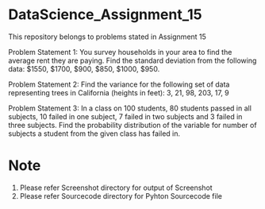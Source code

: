 # DataScience_Assignment_15
This repository belongs to problems stated in Assignment 15

 Problem Statement 1:
You survey households in your area to find the average rent they are paying. Find the
standard deviation from the following data:
$1550, $1700, $900, $850, $1000, $950.

 Problem Statement 2:
Find the variance for the following set of data representing trees in California (heights in
feet):
3, 21, 98, 203, 17, 9

 Problem Statement 3:
In a class on 100 students, 80 students passed in all subjects, 10 failed in one subject, 7
failed in two subjects and 3 failed in three subjects. Find the probability distribution of
the variable for number of subjects a student from the given class has failed in.


 # Note 
 
 1. Please refer Screenshot directory for output of Screenshot 
 2. Please refer Sourcecode directory for Pyhton Sourcecode file
